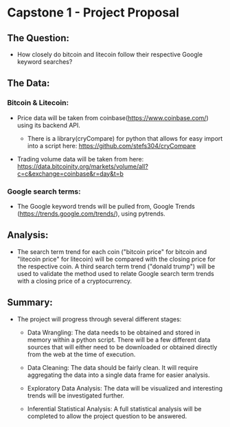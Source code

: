 # Capstone 1 - Project Proposal

## The Question:
- How closely do bitcoin and litecoin follow their respective Google keyword searches?

## The Data:
### Bitcoin & Litecoin:
-   Price data will be taken from coinbase(https://www.coinbase.com/) using its backend API.
    - There is a library(cryCompare) for python that allows for easy import into a script here: https://github.com/stefs304/cryCompare

  - Trading volume data will be taken from here: https://data.bitcoinity.org/markets/volume/all?c=c&exchange=coinbase&r=day&t=b

### Google search terms:
- The Google keyword trends will be pulled from, Google Trends (https://trends.google.com/trends/), using pytrends.

## Analysis:
- The search term trend for each coin ("bitcoin price" for bitcoin and "litecoin price" for litecoin) will be compared with the closing price for the respective coin.  A third search term trend ("donald trump") will be used to validate the method used to relate Google search term trends with a closing price of a cryptocurrency.

## Summary:
- The project will progress through several different stages:

    - Data Wrangling: The data needs to be obtained and stored in memory within a python script.  There will be a few different data sources that will either need to be downloaded or obtained directly from the web at the time of execution.

    - Data Cleaning: The data should be fairly clean.  It will require aggregating the data into a single data frame for easier analysis.

    - Exploratory Data Analysis: The data will be visualized and interesting trends will be investigated further.

    - Inferential Statistical Analysis: A full statistical analysis will be completed to allow the project question to be answered.
